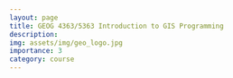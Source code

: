 ```yaml
---
layout: page
title: GEOG 4363/5363 Introduction to GIS Programming
description: 
img: assets/img/geo_logo.jpg
importance: 3
category: course
---
```

